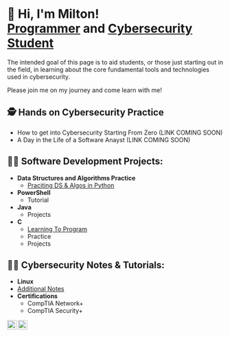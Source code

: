 <h1>👋 Hi, I'm Milton!
<br/>
<a href="https://github.com/miltonorlando">Programmer</a> and <a href="https://www.linkedin.com/in/miltonorlandoperez/">Cybersecurity Student</a></h1>
<p> The intended goal of this page is to aid students, or those just starting out in the field, in learning about the core fundamental tools and technologies used in cybersecurity. 

Please join me on my journey and come learn with me! 
</p>

<h2>🕵️ Hands on Cybersecurity Practice</h2>

-  How to get into Cybersecurity Starting From Zero (LINK COMING SOON)
-  A Day in the Life of a Software Anayst (LINK COMING SOON)

<h2>👨‍💻 Software Development Projects:</h2>

- <b>Data Structures and Algorithms Practice</b>
  - [Praciting DS & Algos in Python](https://github.com/miltonorlando/Algorithms-Practice)
- <b>PowerShell</b>
  - Tutorial
- <b>Java</b>
  - Projects
- <b>C</b>
  - [Learning To Program](https://github.com/miltonorlando/C/tree/main/Notes)
  - Practice 
  - Projects

<h2>👨‍🏫 Cybersecurity Notes & Tutorials:</h2>

- <b>Linux</b>
- [Additional Notes](https://github.com/miltonorlando/Notes)
- <b>Certifications</b>
  - CompTIA Network+
  - CompTIA Security+


[<img align="left" alt="MiltonOrlando | LinkedIn" width="22px" src="https://cdn.jsdelivr.net/npm/simple-icons@v3/icons/linkedin.svg" />][linkedin]
[<img align="left" alt="MiltonOrlando | YouTube" width="22px" src="https://cdn.jsdelivr.net/npm/simple-icons@v3/icons/youtube.svg" />][youtube]

[linkedin]: https://linkedin.com/in/miltonorlandoperez
[youtube]:  https://www.youtube.com/channel/UCvFzbFnhhOej-ZwKL82q5Xw

<!--
**miltonorlando/miltonorlando** is a ✨ _special_ ✨ repository because its `README.md` (this file) appears on my GitHub profile.

Here are some ideas to get you started or add in the future:

- 🔭 I’m currently working on ...
- 🌱 I’m currently learning ...
- 👯 I’m looking to collaborate on ...
- 🤔 I’m looking for help with ...
- 💬 Ask me about ...
- 📫 How to reach me: ...
- 😄 Pronouns: ...
- ⚡ Fun fact: ...
-->
